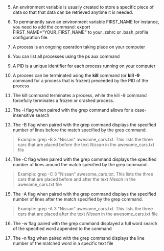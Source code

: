 5. An environment variable is usually created to store a specific piece of data so that that data can be retrieved anytime it is needed.

6. To permanently save an environment variable FIRST_NAME for instance, you need to add the command: export FIRST_NAME="YOUR_FIRST_NAME" to your .zshrc or .bash_profile configuration file.

7. A process is an ongoing operation taking place on your computer

8. You can list all processes using the ps aux command

9. A PID is a unique identifier for each process running on your computer

10. A procees can be terminated using the **kill** command (or **kill -9** command for a process that is frozen) preceeded by the PID of the process

11. The kill command terminates a process, while the kill -9 command forcefully terminates a frozen or crashed process. 

12. The -i flag when paired with the grep command allows for a case-insensitive search

13. The -B flag when paired with the grep command displays the specified number of lines before the match specified by the grep command.

> Example: grep -B 3 "Nissan" awesome_cars.txt.
> This lists the three cars that are placed before the text *Nissan* in the awesome_cars.txt file

14. The -C flag when paired with the grep command displays the specified number of lines around the match specified by the grep command.

> Example: grep -C 3 "Nissan" awesome_cars.txt.
> This lists the three cars that are placed before and after the text *Nissan* in the awesome_cars.txt file

15. The -A flag when paired with the grep command displays the specified number of lines after the match specified by the grep command.

> Example: grep -A 3 "Nissan" awesome_cars.txt.
> This lists the three cars that are placed after the text *Nissan* in the awesome_cars.txt file

16. The -w flag paired with the grep command displayed a full word search of the specified word appended to the command

17. The -n flag when paired with the grep command displays the line number of the matched word in a specific text file